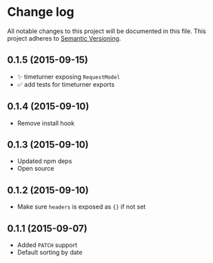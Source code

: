 # Change log

All notable changes to this project will be documented in this file.
This project adheres to [Semantic Versioning](http://semver.org/).


## 0.1.5 (2015-09-15)

* :sparkles: timeturner exposing `RequestModel`
* :white_check_mark: add tests for timeturner exports


## 0.1.4 (2015-09-10)

* Remove install hook


## 0.1.3 (2015-09-10)

* Updated npm deps
* Open source


## 0.1.2 (2015-09-10)

* Make sure `headers` is exposed as `{}` if not set


## 0.1.1 (2015-09-07)

* Added `PATCH` support
* Default sorting by date

